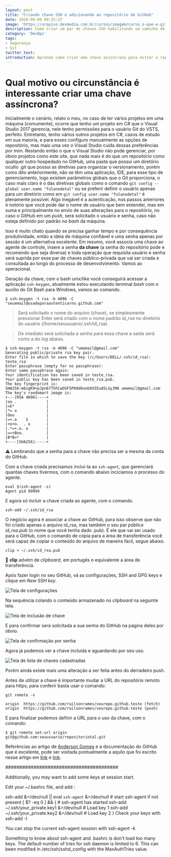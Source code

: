 ```yaml
---
layout: post
title: "Criando chave SSH e adicionando ao repositório do GitHub"
date: 2018-09-09 09:25:27
image: 'https://arquivo.devmedia.com.br/cursos/imagem/curso_o-que-e-github_2046.jpg'
description: Como criar um par de chaves SSH habilitando um caminho de autenticação entre uma máquina em específico ao GitHub.
category: 'DevOps'
tags:
- Segurança
- Git
twitter_text:
introduction: Aprenda como criar uma chave assíncrona para evitar a repetida autenticação em uma conta do GitHub em uma máquina que não está definida com parâmetros globais do Git.
---
```

# Qual motivo ou circunstância é interessante criar uma chave assíncrona?

Inicialmente o cenário, relato o meu, no caso de ter vários projetos em uma máquina (comumente), ocorre que tenho um projeto em C# que o Visual Studio 2017 gerencia, nele tenho permissões para o usuário Git do VSTS, perfeito. Entretanto, tenho vários outros projetos em C#, casos de estudo em sua maioria, e para esses configuro manualmente as opções de repositório, mas mais uma vez o Visual Studio cuida dessas preferências por mim. Restando então o que o Visual Studio não pode gerenciar, por óbvio projetos como este site, que nada mais é do que um repositório como qualquer outro hospedado no GitHub, uma pasta que possui um diretório oculto .git que possui as diretivas para organizar o versionamento, porém como dito anteriormente, não se têm uma aplicação, IDE, para esse tipo de gerenciamento, logo existem parâmetros globais que o Git proporciona, o caso mais claro é o das diretivas globais como o comando `git config --global user.name "fulanodetal"` ou se preferir definir o usuário apenas para um diretório como em `git config user.name "fulanodetal"` é plenamente possível. Algo inegável é a autenticação, nos passos anteriores é notório que você pode dar o nome de usuário que bem entender, mas em suma e principalmente no envio de suas alterações para o repositório, no caso o GitHub em um *push*, será solicitado o usuário e senha, caso não esteja definido por padrão no *bash* da máquina.

Isso é muito chato quando se precisa ganhar tempo e por consequência produtividade, então a ideia de máquina confiável e uma senha apenas por sessão é um alternativa excelente. Em resumo, você associa uma chave ao agente de controle, insere a senha **da chave** (a senha do repositório pode e recomendo que seja diversa) e toda operação que requisita usuário e senha será suprida por esse par de chaves público-privada que vai ser criada e consultada ao longo do processo de desenvolvimento. Vamos ao operacional.

Geração da chave, com o bash unix/like você conseguirá acessar a aplicação `ssh-keygen`, atualmente estou executando terminal *bash* com o auxílio do Git Bash para Windows, vamos ao comando.

```$ ssh-keygen -t rsa -b 4096 -C "seuemail@usadoparaautenticarno.github.com"```

> Será solicitado o nome do arquivo (chave), se simplesmente pressionar Enter será criado com o nome padrão *id_rsa* no diretório do usuário (/home/seuusuario/.ssh/id_rsa).

> De imediato será solicitada a senha para essa chave a saída será como a do *log* abaixo.

```
$ ssh-keygen -t rsa -b 4096 -C "umemail@gmail.com"
Generating public/private rsa key pair.
Enter file in which to save the key (/c/Users/DELL/.ssh/id_rsa): teste_rsa
Enter passphrase (empty for no passphrase):
Enter same passphrase again:
Your identification has been saved in teste_rsa.
Your public key has been saved in teste_rsa.pub.
The key fingerprint is:
SHA256:m6igK9+pJpn67ThhCwOGF5P68d6oobXUIEuA5LGyJMA umemail@gmail.com
The key's randomart image is:
+---[RSA 4096]----+
|oo .             |
|=E*              |
|*= o             |
|Ooo              |
|=+.o    S        |
|+o+o.  . o       |
|.*=+.o. o        |
|==+Boo.          |
|B*B=*            |
+----[SHA256]-----+
```

:warning: Lembrando que a senha para a chave não precisa ser a mesma da conta do GitHub.

Com a chave criada precisamos incluí-la ao `ssh-agent`, que gerenciará quantas chaves tivermos, com o comando abaixo inciciamos o processo do agente.

```
eval $(ssh-agent -s)
Agent pid 99999
```

E agora só incluir a chave criada ao agente, com o comando.
```
ssh-add ~/.ssh/id_rsa
```

O negócio agora é associar a chave ao GitHub, para isso observe que não foi criado apenas o arquivo id_rsa, mas também o seu par público *id_rsa.pub* (o nome que você tenha dado .pub). É ele que vai ser usado para o GitHub, com o comando de cópia para a área de transferência você será capaz de copiar o conteúdo do arquivo de maneira fácil, segue abaixo.

```
clip < ~/.ssh/id_rsa.pub
```

:rotating_light: **clip** advém de *clipboard*, em portugês o equivalente a área de transferência.

Após fazer login no seu GitHub, vá as configurações, SSH and GPG keys e clique em *New SSH key*.

![Tela de configurações](https://uploaddeimagens.com.br/images/001/603/622/original/tela-de-configuracoes-do-git-em-ssh-e-gpg-keys.png?1536490881 "configrações de conta GitHub")

Na sequência colando o conteúdo armazenado no *clipboard* na seguinte tela.

![Tela de inclusão de chave](https://uploaddeimagens.com.br/images/001/603/625/full/tela-de-configuracoes-do-git-em-ssh-e-gpg-keys-adicionar.PNG?1536491334 "inclusão de chave pública")

E para confirmar será solicitada a sua senha do GitHub na página deles por óbvio.

![Tela de confirmação por senha](https://uploaddeimagens.com.br/images/001/603/627/full/tela-de-configuracoes-do-git-em-ssh-e-gpg-keys-adicionar-confirmar.PNG?1536491505 "confirmação com senha do GitHub")

Agora já podemos ver a chave incluída e aguardando por seu uso.

![Tela de lista de chaves cadastradas](https://uploaddeimagens.com.br/images/001/603/629/full/tela-de-configuracoes-do-git-em-ssh-e-gpg-keys-adicionar-confirmar-listagem.PNG?1536491648 "listagem de chaves cadastradas")

Porém ainda existe mais uma alteração a ser feita antes do derradeiro push.

Antes de utilizar a chave é importante mudar a URL do repositório remoto para https, para conferir basta usar o comando:

```
git remote -v

origin  https://github.com/railsonrames/seurepo.github.teste (fetch)
origin  https://github.com/railsonrames/seurepo.github.teste (push)
```

E para finalizar podemos definir a URL para o uso da chave, com o comando:

```
$ git remote set-url origin git@github.com:seuusuario/repositoriotal.git
```

Referências ao artigo de [Anderson Gomes](https://medium.com/@andgomes/git-github-evitando-informar-usu%C3%A1rio-e-senha-a-cada-push-para-o-github-d8edbb5c6de4) e a documentação do GitHub que é excelente, pode ser visitada pontualmente a aquilo que foi escrito nesse artigo em [link](https://help.github.com/articles/generating-a-new-ssh-key-and-adding-it-to-the-ssh-agent/) e [link](https://help.github.com/articles/adding-a-new-ssh-key-to-your-github-account/).

########################################

Additionally, you may want to add some keys at session start.

Edit your ~/.bashrc file, and add :

ssh-add &>/dev/null || eval `ssh-agent` &>/dev/null  # start ssh-agent if not present
[ $? -eq 0 ] && {                                     # ssh-agent has started
ssh-add ~/.ssh/your_private.key1 &>/dev/null        # Load key 1
ssh-add ~/.ssh/your_private.key2 &>/dev/null        # Load key 2
}
Check your keys with ssh-add -l

You can stop the current ssh-agent session with ssh-agent -k

Something to know about ssh-agent and .bashrc is don't load too many keys. The default number of tries for ssh daemon is limited to 6. This can been modified in /etc/ssh/sshd_config with the MaxAuthTries value.